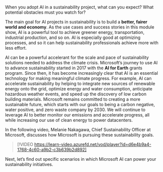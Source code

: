 When you adopt AI in a sustainability project, what can you expect? What potential obstacles must you watch for?

The main goal for AI projects in sustainability is to build a **better, fairer world and economy**. As the use cases and success stories in this module show, AI is a powerful tool to achieve greener energy, transportation, industrial production, and so on. AI is especially good at optimizing processes, and so it can help sustainability professionals achieve more with less effort.

AI can be a powerful accelerant for the scale and pace of sustainability solutions needed to address the climate crisis. Microsoft’s journey to use AI to advance sustainability started in 2017 with the **AI for Earth** grants program. Since then, it has become increasingly clear that AI is an essential technology for making meaningful climate progress. For example, AI can accelerate sustainability by helping to integrate new sources of renewable energy onto the grid, optimize energy and water consumption, anticipate hazardous weather events, and speed up the discovery of low carbon building materials. Microsoft remains committed to creating a more sustainable future, which starts with our goals to being a carbon negative, water positive, and zero waste company by 2030. We will continue to leverage AI to better monitor our emissions and accelerate progress, all while increasing our use of clean energy to power datacenters.

In the following video, Melanie Nakagawa, Chief Sustainability Officer at Microsoft, discusses how Microsoft is pursuing these sustainability goals.

> [!VIDEO https://learn-video.azurefd.net/vod/player?id=d6e4b9a4-1768-4c60-a9b2-c3b639b2d892]

Next, let’s find out specific scenarios in which Microsoft AI can power your sustainability initiatives.
